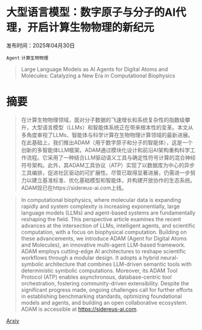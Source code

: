 # 大型语言模型：数字原子与分子的AI代理，开启计算生物物理的新纪元

发布时间：2025年04月30日

`Agent` `计算生物物理`

> Large Language Models as AI Agents for Digital Atoms and Molecules: Catalyzing a New Era in Computational Biophysics

# 摘要

> 在计算生物物理领域，面对分子数据的飞速增长和系统复杂性的指数级攀升，大型语言模型（LLMs）和智能体系统正在带来根本性的变革。本文从多角度审视了LLMs、智能体与科学计算在生物物理计算领域的最新进展。在此基础上，我们推出ADAM（用于数字原子和分子的智能体），这是一个创新的多智能体LLM框架。ADAM通过模块化设计和前沿AI架构重构科学工作流程。它采用了一种结合LLM驱动语义工具与确定性符号计算的混合神经符号架构。此外，其ADAM工具协议（ATP）实现了以数据库为中心的异步工具编排，促进社区驱动的可扩展性。尽管已取得显著进展，仍需进一步努力以建立基准标准、优化基础模型和智能体，并构建开放协作的生态系统。ADAM现已在https://sidereus-ai.com上线。

> In computational biophysics, where molecular data is expanding rapidly and system complexity is increasing exponentially, large language models (LLMs) and agent-based systems are fundamentally reshaping the field. This perspective article examines the recent advances at the intersection of LLMs, intelligent agents, and scientific computation, with a focus on biophysical computation. Building on these advancements, we introduce ADAM (Agent for Digital Atoms and Molecules), an innovative multi-agent LLM-based framework. ADAM employs cutting-edge AI architectures to reshape scientific workflows through a modular design. It adopts a hybrid neural-symbolic architecture that combines LLM-driven semantic tools with deterministic symbolic computations. Moreover, its ADAM Tool Protocol (ATP) enables asynchronous, database-centric tool orchestration, fostering community-driven extensibility. Despite the significant progress made, ongoing challenges call for further efforts in establishing benchmarking standards, optimizing foundational models and agents, and building an open collaborative ecosystem. ADAM is accessible at https://sidereus-ai.com.

[Arxiv](https://arxiv.org/abs/2505.00270)